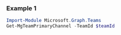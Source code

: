 ### Example 1
``` powershell
Import-Module Microsoft.Graph.Teams
Get-MgTeamPrimaryChannel -TeamId $teamId
```
